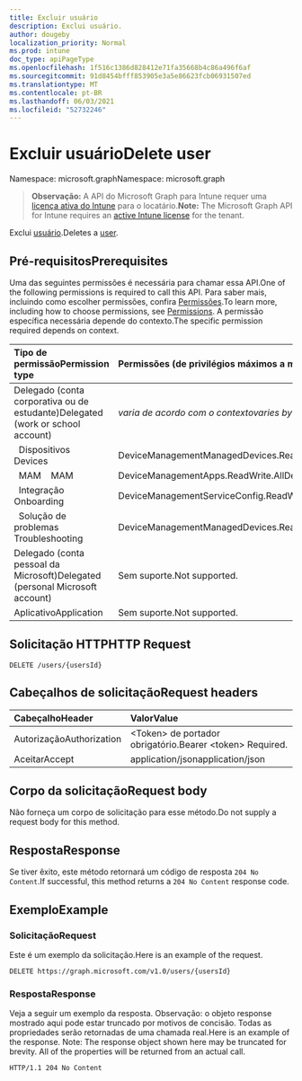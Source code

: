 ```yaml
---
title: Excluir usuário
description: Exclui usuário.
author: dougeby
localization_priority: Normal
ms.prod: intune
doc_type: apiPageType
ms.openlocfilehash: 1f516c1386d828412e71fa35668b4c86a496f6af
ms.sourcegitcommit: 91d8454bfff853905e3a5e86623fcb06931507ed
ms.translationtype: MT
ms.contentlocale: pt-BR
ms.lasthandoff: 06/03/2021
ms.locfileid: "52732246"
---
```

# <a name="delete-user"></a><span data-ttu-id="c4d54-103">Excluir usuário</span><span class="sxs-lookup"><span data-stu-id="c4d54-103">Delete user</span></span>

<span data-ttu-id="c4d54-104">Namespace: microsoft.graph</span><span class="sxs-lookup"><span data-stu-id="c4d54-104">Namespace: microsoft.graph</span></span>

> <span data-ttu-id="c4d54-105">**Observação:** A API do Microsoft Graph para Intune requer uma [licença ativa do Intune](https://go.microsoft.com/fwlink/?linkid=839381) para o locatário.</span><span class="sxs-lookup"><span data-stu-id="c4d54-105">**Note:** The Microsoft Graph API for Intune requires an [active Intune license](https://go.microsoft.com/fwlink/?linkid=839381) for the tenant.</span></span>

<span data-ttu-id="c4d54-106">Exclui [usuário](../resources/intune-shared-user.md).</span><span class="sxs-lookup"><span data-stu-id="c4d54-106">Deletes a [user](../resources/intune-shared-user.md).</span></span>

## <a name="prerequisites"></a><span data-ttu-id="c4d54-107">Pré-requisitos</span><span class="sxs-lookup"><span data-stu-id="c4d54-107">Prerequisites</span></span>
<span data-ttu-id="c4d54-108">Uma das seguintes permissões é necessária para chamar essa API.</span><span class="sxs-lookup"><span data-stu-id="c4d54-108">One of the following permissions is required to call this API.</span></span> <span data-ttu-id="c4d54-109">Para saber mais, incluindo como escolher permissões, confira [Permissões](/graph/permissions-reference).</span><span class="sxs-lookup"><span data-stu-id="c4d54-109">To learn more, including how to choose permissions, see [Permissions](/graph/permissions-reference).</span></span>  <span data-ttu-id="c4d54-110">A permissão específica necessária depende do contexto.</span><span class="sxs-lookup"><span data-stu-id="c4d54-110">The specific permission required depends on context.</span></span>

|<span data-ttu-id="c4d54-111">Tipo de permissão</span><span class="sxs-lookup"><span data-stu-id="c4d54-111">Permission type</span></span>|<span data-ttu-id="c4d54-112">Permissões (de privilégios máximos a mínimos)</span><span class="sxs-lookup"><span data-stu-id="c4d54-112">Permissions (from most to least privileged)</span></span>|
|:---|:---|
|<span data-ttu-id="c4d54-113">Delegado (conta corporativa ou de estudante)</span><span class="sxs-lookup"><span data-stu-id="c4d54-113">Delegated (work or school account)</span></span>| <span data-ttu-id="c4d54-114">_varia de acordo com o contexto_</span><span class="sxs-lookup"><span data-stu-id="c4d54-114">_varies by context_</span></span>|
| <span data-ttu-id="c4d54-115">&nbsp;&nbsp;Dispositivos</span><span class="sxs-lookup"><span data-stu-id="c4d54-115">&nbsp; &nbsp; Devices</span></span> | <span data-ttu-id="c4d54-116">DeviceManagementManagedDevices.ReadWrite.All</span><span class="sxs-lookup"><span data-stu-id="c4d54-116">DeviceManagementManagedDevices.ReadWrite.All</span></span> |
| <span data-ttu-id="c4d54-117">&nbsp;&nbsp;MAM</span><span class="sxs-lookup"><span data-stu-id="c4d54-117">&nbsp; &nbsp; MAM</span></span> | <span data-ttu-id="c4d54-118">DeviceManagementApps.ReadWrite.All</span><span class="sxs-lookup"><span data-stu-id="c4d54-118">DeviceManagementApps.ReadWrite.All</span></span> |
| <span data-ttu-id="c4d54-119">&nbsp;&nbsp;Integração</span><span class="sxs-lookup"><span data-stu-id="c4d54-119">&nbsp; &nbsp; Onboarding</span></span> | <span data-ttu-id="c4d54-120">DeviceManagementServiceConfig.ReadWrite.All</span><span class="sxs-lookup"><span data-stu-id="c4d54-120">DeviceManagementServiceConfig.ReadWrite.All</span></span> |
| <span data-ttu-id="c4d54-121">&nbsp;&nbsp;Solução de problemas</span><span class="sxs-lookup"><span data-stu-id="c4d54-121">&nbsp; &nbsp; Troubleshooting</span></span> | <span data-ttu-id="c4d54-122">DeviceManagementManagedDevices.ReadWrite.All</span><span class="sxs-lookup"><span data-stu-id="c4d54-122">DeviceManagementManagedDevices.ReadWrite.All</span></span> |
|<span data-ttu-id="c4d54-123">Delegado (conta pessoal da Microsoft)</span><span class="sxs-lookup"><span data-stu-id="c4d54-123">Delegated (personal Microsoft account)</span></span>|<span data-ttu-id="c4d54-124">Sem suporte.</span><span class="sxs-lookup"><span data-stu-id="c4d54-124">Not supported.</span></span>|
|<span data-ttu-id="c4d54-125">Aplicativo</span><span class="sxs-lookup"><span data-stu-id="c4d54-125">Application</span></span>|<span data-ttu-id="c4d54-126">Sem suporte.</span><span class="sxs-lookup"><span data-stu-id="c4d54-126">Not supported.</span></span>|

## <a name="http-request"></a><span data-ttu-id="c4d54-127">Solicitação HTTP</span><span class="sxs-lookup"><span data-stu-id="c4d54-127">HTTP Request</span></span>
<!-- {
  "blockType": "ignored"
}
-->
``` http
DELETE /users/{usersId}
```

## <a name="request-headers"></a><span data-ttu-id="c4d54-128">Cabeçalhos de solicitação</span><span class="sxs-lookup"><span data-stu-id="c4d54-128">Request headers</span></span>
|<span data-ttu-id="c4d54-129">Cabeçalho</span><span class="sxs-lookup"><span data-stu-id="c4d54-129">Header</span></span>|<span data-ttu-id="c4d54-130">Valor</span><span class="sxs-lookup"><span data-stu-id="c4d54-130">Value</span></span>|
|:---|:---|
|<span data-ttu-id="c4d54-131">Autorização</span><span class="sxs-lookup"><span data-stu-id="c4d54-131">Authorization</span></span>|<span data-ttu-id="c4d54-132">&lt;Token&gt; de portador obrigatório.</span><span class="sxs-lookup"><span data-stu-id="c4d54-132">Bearer &lt;token&gt; Required.</span></span>|
|<span data-ttu-id="c4d54-133">Aceitar</span><span class="sxs-lookup"><span data-stu-id="c4d54-133">Accept</span></span>|<span data-ttu-id="c4d54-134">application/json</span><span class="sxs-lookup"><span data-stu-id="c4d54-134">application/json</span></span>|

## <a name="request-body"></a><span data-ttu-id="c4d54-135">Corpo da solicitação</span><span class="sxs-lookup"><span data-stu-id="c4d54-135">Request body</span></span>
<span data-ttu-id="c4d54-136">Não forneça um corpo de solicitação para esse método.</span><span class="sxs-lookup"><span data-stu-id="c4d54-136">Do not supply a request body for this method.</span></span>

## <a name="response"></a><span data-ttu-id="c4d54-137">Resposta</span><span class="sxs-lookup"><span data-stu-id="c4d54-137">Response</span></span>
<span data-ttu-id="c4d54-138">Se tiver êxito, este método retornará um código de resposta `204 No Content`.</span><span class="sxs-lookup"><span data-stu-id="c4d54-138">If successful, this method returns a `204 No Content` response code.</span></span>

## <a name="example"></a><span data-ttu-id="c4d54-139">Exemplo</span><span class="sxs-lookup"><span data-stu-id="c4d54-139">Example</span></span>

### <a name="request"></a><span data-ttu-id="c4d54-140">Solicitação</span><span class="sxs-lookup"><span data-stu-id="c4d54-140">Request</span></span>
<span data-ttu-id="c4d54-141">Este é um exemplo da solicitação.</span><span class="sxs-lookup"><span data-stu-id="c4d54-141">Here is an example of the request.</span></span>

``` http
DELETE https://graph.microsoft.com/v1.0/users/{usersId}
```

### <a name="response"></a><span data-ttu-id="c4d54-142">Resposta</span><span class="sxs-lookup"><span data-stu-id="c4d54-142">Response</span></span>
<span data-ttu-id="c4d54-p102">Veja a seguir um exemplo da resposta. Observação: o objeto response mostrado aqui pode estar truncado por motivos de concisão. Todas as propriedades serão retornadas de uma chamada real.</span><span class="sxs-lookup"><span data-stu-id="c4d54-p102">Here is an example of the response. Note: The response object shown here may be truncated for brevity. All of the properties will be returned from an actual call.</span></span>

``` http
HTTP/1.1 204 No Content
```









